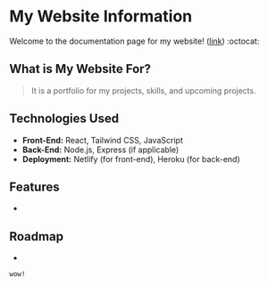 # My Website Information
Welcome to the documentation page for my website! ([link](https://timothycroker.github.io/index)) :octocat:

## What is My Website For?
>It is a portfolio for my projects, skills, and upcoming projects.

## Technologies Used
- **Front-End:** React, Tailwind CSS, JavaScript
- **Back-End:** Node.js, Express (if applicable)
- **Deployment:** Netlify (for front-end), Heroku (for back-end)

## Features
- 

## Roadmap
-


```
wow!

```
